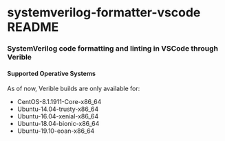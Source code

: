 # systemverilog-formatter-vscode README

### SystemVerilog code formatting and linting in VSCode through Verible

#### Supported Operative Systems

As of now, Verible builds are only available for:

- CentOS-8.1.1911-Core-x86_64
- Ubuntu-14.04-trusty-x86_64
- Ubuntu-16.04-xenial-x86_64
- Ubuntu-18.04-bionic-x86_64
- Ubuntu-19.10-eoan-x86_64
